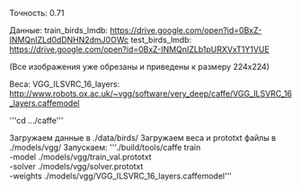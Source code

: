 Точность: 0.71

Данные:
train_birds_lmdb: https://drive.google.com/open?id=0BxZ-INMQnIZLd0dDNHN2dmJ0OWc
test_birds_lmdb: https://drive.google.com/open?id=0BxZ-INMQnIZLb1pURXVxT1Y1VUE

(Все изображения уже обрезаны и приведены к размеру 224х224)

Веса: 
VGG_ILSVRC_16_layers: http://www.robots.ox.ac.uk/~vgg/software/very_deep/caffe/VGG_ILSVRC_16_layers.caffemodel


'''cd .../caffe'''

Загружаем данные в ./data/birds/
Загружаем веса и prototxt файлы в ./models/vgg/
Запускаем:  '''./build/tools/caffe train \
            -model ./models/vgg/train_val.prototxt \
            -solver ./models/vgg/solver.prototxt \
            -weights ./models/vgg/VGG_ILSVRC_16_layers.caffemodel'''
